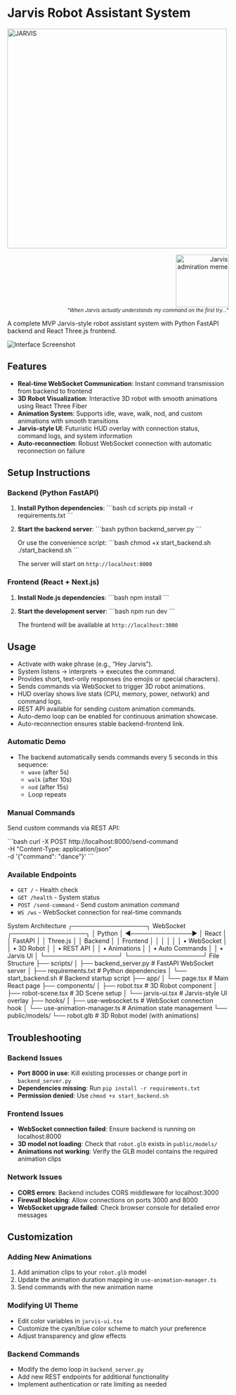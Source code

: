 # Jarvis Robot Assistant System

<img src="public/J.A.R.V.I.S.png" alt="JARVIS" width="500">

<p align="right">
  <img src="https://media.giphy.com/media/l3q2K5jinAlChoCLS/giphy.gif" width="120" alt="Jarvis admiration meme"/>
  <br>
  <sub><i>"When Jarvis actually understands my command on the first try..."</i></sub>
</p>

A complete MVP Jarvis-style robot assistant system with Python FastAPI backend and React Three.js frontend.

![Interface Screenshot](public/Interface1.png)

## Features

- **Real-time WebSocket Communication**: Instant command transmission from backend to frontend
- **3D Robot Visualization**: Interactive 3D robot with smooth animations using React Three Fiber
- **Animation System**: Supports idle, wave, walk, nod, and custom animations with smooth transitions
- **Jarvis-style UI**: Futuristic HUD overlay with connection status, command logs, and system information
- **Auto-reconnection**: Robust WebSocket connection with automatic reconnection on failure

## Setup Instructions

### Backend (Python FastAPI)

1. **Install Python dependencies**:
   \`\`\`bash
   cd scripts
   pip install -r requirements.txt
   \`\`\`

2. **Start the backend server**:
   \`\`\`bash
   python backend_server.py
   \`\`\`
   
   Or use the convenience script:
   \`\`\`bash
   chmod +x start_backend.sh
   ./start_backend.sh
   \`\`\`

   The server will start on `http://localhost:8000`

### Frontend (React + Next.js)

1. **Install Node.js dependencies**:
   \`\`\`bash
   npm install
   \`\`\`

2. **Start the development server**:
   \`\`\`bash
   npm run dev
   \`\`\`

   The frontend will be available at `http://localhost:3000`

## Usage
- Activate with wake phrase (e.g., “Hey Jarvis”).
- System listens → interprets → executes the command.
- Provides short, text-only responses (no emojis or special characters).
- Sends commands via WebSocket to trigger 3D robot animations.
- HUD overlay shows live stats (CPU, memory, power, network) and command logs.
- REST API available for sending custom animation commands.
- Auto-demo loop can be enabled for continuous animation showcase.
- Auto-reconnection ensures stable backend-frontend link.

### Automatic Demo
- The backend automatically sends commands every 5 seconds in this sequence:
  - `wave` (after 5s)
  - `walk` (after 10s) 
  - `nod` (after 15s)
  - Loop repeats

### Manual Commands
Send custom commands via REST API:

\`\`\`bash
curl -X POST http://localhost:8000/send-command \
  -H "Content-Type: application/json" \
  -d '{"command": "dance"}'
\`\`\`

### Available Endpoints
- `GET /` - Health check
- `GET /health` - System status
- `POST /send-command` - Send custom animation command
- `WS /ws` - WebSocket connection for real-time commands

System Architecture
 ┌─────────────────┐ WebSocket ┌─────────────────┐ │ Python │ ◄──────────────► │ React │ │ FastAPI │ │ Three.js │ │ Backend │ │ Frontend │ │ │ │ │ │ • WebSocket │ │ • 3D Robot │ │ • REST API │ │ • Animations │ │ • Auto Commands │ │ • Jarvis UI │ └─────────────────┘ └─────────────────┘ 
File Structure
 ├── scripts/ │ ├── backend_server.py # FastAPI WebSocket server │ ├── requirements.txt # Python dependencies │ └── start_backend.sh # Backend startup script ├── app/ │ └── page.tsx # Main React page ├── components/ │ ├── robot.tsx # 3D Robot component │ ├── robot-scene.tsx # 3D Scene setup │ └── jarvis-ui.tsx # Jarvis-style UI overlay ├── hooks/ │ ├── use-websocket.ts # WebSocket connection hook │ └── use-animation-manager.ts # Animation state management └── public/models/ └── robot.glb # 3D Robot model (with animations)
## Troubleshooting

### Backend Issues
- **Port 8000 in use**: Kill existing processes or change port in `backend_server.py`
- **Dependencies missing**: Run `pip install -r requirements.txt`
- **Permission denied**: Use `chmod +x start_backend.sh`

### Frontend Issues
- **WebSocket connection failed**: Ensure backend is running on localhost:8000
- **3D model not loading**: Check that `robot.glb` exists in `public/models/`
- **Animations not working**: Verify the GLB model contains the required animation clips

### Network Issues
- **CORS errors**: Backend includes CORS middleware for localhost:3000
- **Firewall blocking**: Allow connections on ports 3000 and 8000
- **WebSocket upgrade failed**: Check browser console for detailed error messages

## Customization

### Adding New Animations
1. Add animation clips to your `robot.glb` model
2. Update the animation duration mapping in `use-animation-manager.ts`
3. Send commands with the new animation name

### Modifying UI Theme
- Edit color variables in `jarvis-ui.tsx`
- Customize the cyan/blue color scheme to match your preference
- Adjust transparency and glow effects

### Backend Commands
- Modify the demo loop in `backend_server.py`
- Add new REST endpoints for additional functionality
- Implement authentication or rate limiting as needed
#






